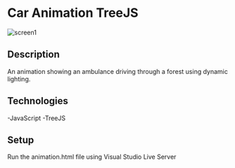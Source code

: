 # Car Animation TreeJS

![screen1](./screen/giphy.gif)

## Description

An animation showing an ambulance driving through a forest using dynamic lighting.

## Technologies

-JavaScript
-TreeJS

## Setup

Run the animation.html file using Visual Studio Live Server

